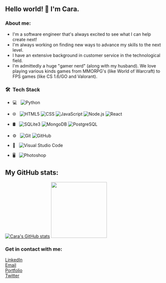 ## Hello world! 👋 I'm Cara.

### About me:
- I'm a software engineer that's always excited to see what I can help create next!
- I'm always working on finding new ways to advance my skills to the next level.
- I have an extensive background in customer service in the technological field.
- I'm admittedly a huge "gamer nerd" (along with my husband). We love playing various kinds games from MMORPG's (like World of Warcraft) to FPS games (like CS 1.6/GO and Valorant).



### 🛠 &nbsp;Tech Stack

- 💻 &nbsp;
  ![Python](https://img.shields.io/badge/-Python-333333?style=flat&logo=python)
  
- 🌐 &nbsp;
  ![HTML5](https://img.shields.io/badge/-HTML5-333333?style=flat&logo=HTML5)
  ![CSS](https://img.shields.io/badge/-CSS-333333?style=flat&logo=CSS3&logoColor=1572B6)
  ![JavaScript](https://img.shields.io/badge/-JavaScript-333333?style=flat&logo=javascript)
  ![Node.js](https://img.shields.io/badge/-Node.js-333333?style=flat&logo=node.js)
  ![React](https://img.shields.io/badge/-React-333333?style=flat&logo=react)
- 🛢 &nbsp;
  ![SQLite3](https://img.shields.io/badge/-SQLite3-green)
  ![MongoDB](https://img.shields.io/badge/-MongoDB-333333?style=flat&logo=mongodb)
  ![PostgreSQL](https://img.shields.io/badge/-PostgreSQL-blue)
- ⚙️ &nbsp;
  ![Git](https://img.shields.io/badge/-Git-333333?style=flat&logo=git)
  ![GitHub](https://img.shields.io/badge/-GitHub-333333?style=flat&logo=github)
- 🔧 &nbsp;
  ![Visual Studio Code](https://img.shields.io/badge/-Visual%20Studio%20Code-333333?style=flat&logo=visual-studio-code&logoColor=007ACC)
- 🖥 &nbsp;
  ![Photoshop](https://img.shields.io/badge/-Photoshop-333333?style=flat&logo=adobe-photoshop)

## My GitHub stats:
[![Cara's GitHub stats](https://github-readme-stats.vercel.app/api/top-langs/?username=caralocke)](hhttps://github.com/caralocke/readme-stats-URL/)
<img height="180em" src="https://github-readme-stats.vercel.app/api/top-langs/?username=caralocke&theme=buefy&layout=compact" />

### Get in contact with me:
[LinkedIn](https://www.linkedin.com/in/cara-locke/) <br>
[Email](cara.m.locke@gmail.com) <br>
[Portfolio](https://portfolio-website-q5nwu0ru1-caralocke.vercel.app/) <br>
[Twitter](https://twitter.com/CaraLocke6)
